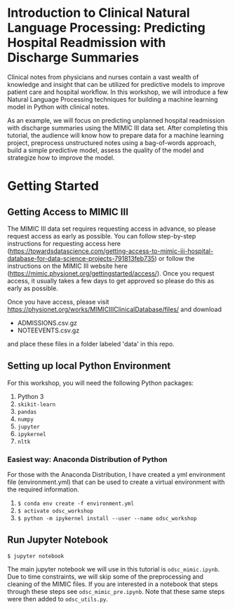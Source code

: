 # Introduction to Clinical Natural Language Processing: Predicting Hospital Readmission with Discharge Summaries

Clinical notes from physicians and nurses contain a vast wealth of knowledge and insight that can be utilized for predictive models to improve patient care and hospital workflow. In this workshop, we will introduce a few Natural Language Processing techniques for building a machine learning model in Python with clinical notes. 

As an example, we will focus on predicting unplanned hospital readmission with discharge summaries using the MIMIC III data set. After completing this tutorial, the audience will know how to prepare data for a machine learning project, preprocess unstructured notes using a bag-of-words approach, build a simple predictive model, assess the quality of the model and strategize how to improve the model. 

# Getting Started

## Getting Access to MIMIC III

The MIMIC III data set requires requesting access in advance, so please request access as early as possible. You can follow step-by-step instructions for requesting access here (https://towardsdatascience.com/getting-access-to-mimic-iii-hospital-database-for-data-science-projects-791813feb735) or follow the instructions on the MIMIC III website here (https://mimic.physionet.org/gettingstarted/access/). Once you request access, it usually takes a few days to get approved so please do this as early as possible. 

Once you have access, please visit https://physionet.org/works/MIMICIIIClinicalDatabase/files/ and download 
- ADMISSIONS.csv.gz
- NOTEEVENTS.csv.gz

and place these files in a folder labeled 'data' in this repo. 

## Setting up local Python Environment
For this workshop, you will need the following Python packages:
1. Python 3
2. `skikit-learn`
3. `pandas`
4. `numpy`
5. `jupyter`
6. `ipykernel`
7. `nltk`

### Easiest way: Anaconda Distribution of Python
For those with the Anaconda Distribution, I have created a yml environment file (environment.yml) that can be used to create a virtual environment with the required information. 

1. `$ conda env create -f environment.yml`
2. `$ activate odsc_workshop`
3. `$ python -m ipykernel install --user --name odsc_workshop`

## Run Jupyter Notebook
	$ jupyter notebook

The main jupyter notebook we will use in this tutorial is `odsc_mimic.ipynb`. Due to time constraints, we will skip some of the preprocessing and cleaning of the MIMIC files. If you are interested in a notebook that steps through these steps see `odsc_mimic_pre.ipynb`. Note that these same steps were then added to `odsc_utils.py`. 



